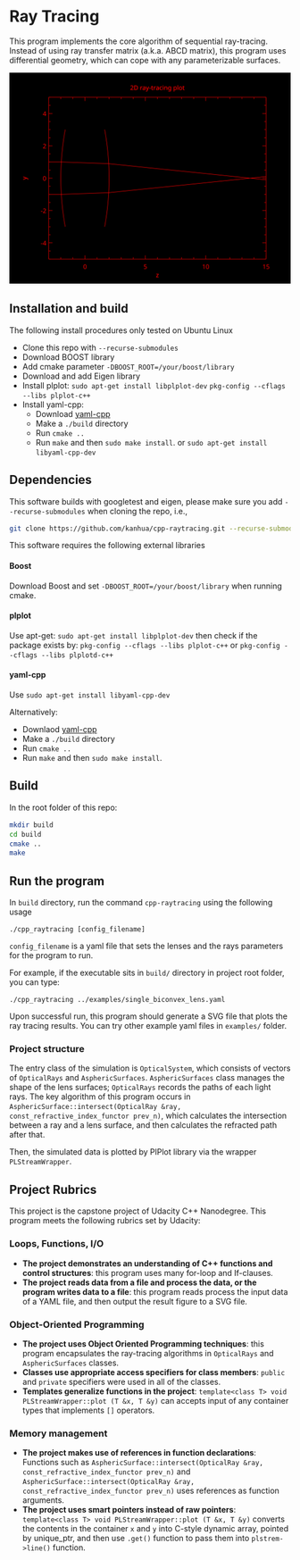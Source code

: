 # Ray Tracing

This program implements the core algorithm of sequential ray-tracing. 
Instead of using ray transfer matrix (a.k.a. ABCD matrix), this program uses differential geometry, 
which can cope with any parameterizable surfaces.

![alt text](examples/convex_lens_1.svg)


## Installation and build

The following install procedures only tested on Ubuntu Linux

- Clone this repo with ```--recurse-submodules```
- Download BOOST library
- Add cmake parameter ```-DBOOST_ROOT=/your/boost/library```
- Download and add Eigen library
- Install plplot: ```sudo apt-get install libplplot-dev``` ```pkg-config --cflags --libs plplot-c++```
- Install yaml-cpp:
  - Download [yaml-cpp](https://github.com/jbeder/yaml-cpp)
  - Make a ```./build``` directory
  - Run ```cmake ..```
  - Run ```make``` and then ```sudo make install```.
 or ```sudo apt-get install libyaml-cpp-dev```
 
## Dependencies

This software builds with googletest and eigen, please make sure you add ```--recurse-submodules``` 
when cloning the repo, i.e.,
```bash
git clone https://github.com/kanhua/cpp-raytracing.git --recurse-submodules
```
 
This software requires the following external libraries

#### Boost
 Download Boost and set ```-DBOOST_ROOT=/your/boost/library``` when running cmake.
 
#### plplot

Use apt-get: 
```sudo apt-get install libplplot-dev``` 
then check if the package exists by:
```pkg-config --cflags --libs plplot-c++``` or
```pkg-config --cflags --libs plplotd-c++```

#### yaml-cpp

Use ```sudo apt-get install libyaml-cpp-dev```

Alternatively:
  - Downlaod [yaml-cpp](https://github.com/jbeder/yaml-cpp)
  - Make a ```./build``` directory
  - Run ```cmake ..```
  - Run ```make``` and then ```sudo make install```.
  
## Build

In the root folder of this repo:

```bash
mkdir build
cd build
cmake ..
make
```

## Run the program

In ```build``` directory, run the command ```cpp-raytracing``` using the following usage
```
./cpp_raytracing [config_filename]
```

```config_filename``` is a yaml file that sets the lenses and the rays parameters for the program to run.


For example, if the executable sits in ```build/``` directory in project root folder, you can type:

```$xslt
./cpp_raytracing ../examples/single_biconvex_lens.yaml
```
Upon successful run, this program should generate a SVG file that plots the ray tracing results.
You can try other example yaml files in ```examples/``` folder.

### Project structure

The entry class of the simulation is ```OpticalSystem```, which consists of vectors of ```OpticalRays``` and ```AsphericSurfaces```.
```AsphericSurfaces``` class manages the shape of the lens surfaces; ```OpticalRays``` records the paths of each light rays.
The key algorithm of this program occurs 
in ```AsphericSurface::intersect(OpticalRay &ray, const_refractive_index_functor prev_n)```, 
which calculates the intersection between a ray and a lens surface, and then calculates the refracted path after that.

Then, the simulated data is plotted by PlPlot library via the wrapper ```PLStreamWrapper```.


## Project Rubrics
This project is the capstone project of Udacity C++ Nanodegree.
This program meets the following rubrics set by Udacity:

### Loops, Functions, I/O
- **The project demonstrates an understanding of C++ functions and control structures**:
this program uses many for-loop and If-clauses.
- **The project reads data from a file and process the data, or the program writes data to a file**: 
this program reads process the input data of a YAML file, and then output the result figure to a SVG file.


### Object-Oriented Programming
- **The project uses Object Oriented Programming techniques**: this program encapsulates the ray-tracing algorithms
in ```OpticalRays``` and ```AsphericSurfaces``` classes. 
- **Classes use appropriate access specifiers for class members**: ```public``` and ```private``` specifiers were used in all of the classes.
- **Templates generalize functions in the project**: ```template<class T> void PLStreamWrapper::plot (T &x, T &y)``` 
can accepts input of any container types that implements ```[]``` operators.

### Memory management
- **The project makes use of references in function declarations**:
Functions such as ```AsphericSurface::intersect(OpticalRay &ray, const_refractive_index_functor prev_n)``` and  
```AsphericSurface::intersect(OpticalRay &ray, const_refractive_index_functor prev_n)``` uses references as function arguments.
- **The project uses smart pointers instead of raw pointers**:
 ```template<class T> void PLStreamWrapper::plot (T &x, T &y)``` 
 converts the contents in the container ```x``` and ```y```  into C-style dynamic array, 
 pointed by unique_ptr, and then use ```.get()``` function to pass them into ```plstrem->line()``` function.
